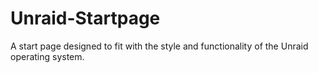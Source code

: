 # Unraid-Startpage
A start page designed to fit with the style and functionality of the Unraid operating system.
